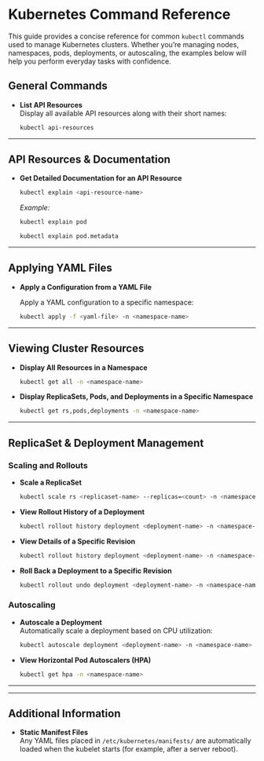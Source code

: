 # Kubernetes Command Reference

This guide provides a concise reference for common `kubectl` commands used to manage Kubernetes clusters. Whether you’re managing nodes, namespaces, pods, deployments, or autoscaling, the examples below will help you perform everyday tasks with confidence.

## General Commands

- **List API Resources**  
  Display all available API resources along with their short names:

  ```bash
  kubectl api-resources
  ```

---
## API Resources & Documentation

- **Get Detailed Documentation for an API Resource**

  ```bash
  kubectl explain <api-resource-name>
  ```

  *Example:*

  ```bash
  kubectl explain pod
  ```

  ```bash
  kubectl explain pod.metadata
  ```


---

## Applying YAML Files

- **Apply a Configuration from a YAML File**

  Apply a YAML configuration to a specific namespace:

  ```bash
  kubectl apply -f <yaml-file> -n <namespace-name>
  ```

---

## Viewing Cluster Resources

- **Display All Resources in a Namespace**

  ```bash
  kubectl get all -n <namespace-name>
  ```

- **Display ReplicaSets, Pods, and Deployments in a Specific Namespace**

  ```bash
  kubectl get rs,pods,deployments -n <namespace-name>
  ```

---

## ReplicaSet & Deployment Management

### Scaling and Rollouts

- **Scale a ReplicaSet**

  ```bash
  kubectl scale rs <replicaset-name> --replicas=<count> -n <namespace-name>
  ```

- **View Rollout History of a Deployment**

  ```bash
  kubectl rollout history deployment <deployment-name> -n <namespace-name>
  ```

- **View Details of a Specific Revision**

  ```bash
  kubectl rollout history deployment <deployment-name> -n <namespace-name> --revision=<number>
  ```

- **Roll Back a Deployment to a Specific Revision**

  ```bash
  kubectl rollout undo deployment <deployment-name> -n <namespace-name> --to-revision=<number>
  ```

### Autoscaling

- **Autoscale a Deployment**  
  Automatically scale a deployment based on CPU utilization:

  ```bash
  kubectl autoscale deployment <deployment-name> -n <namespace-name> --cpu-percent=<target-cpu-percentage> --min=<min-pods> --max=<max-pods>
  ```

- **View Horizontal Pod Autoscalers (HPA)**

  ```bash
  kubectl get hpa -n <namespace-name>
  ```

---


---

## Additional Information

- **Static Manifest Files**  
  Any YAML files placed in `/etc/kubernetes/manifests/` are automatically loaded when the kubelet starts (for example, after a server reboot).


